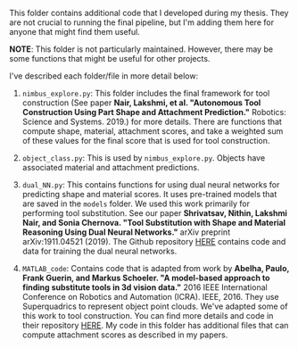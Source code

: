 This folder contains additional code that I developed during my thesis. They are not crucial to running the final pipeline, but I'm adding them here for anyone that might find them useful.

**NOTE**: This folder is not particularly maintained. However, there may be some functions that might be useful for other projects. 

I've described each folder/file in more detail below:

1) `nimbus_explore.py`: This folder includes the final framework for tool construction (See paper **Nair, Lakshmi, et al. "Autonomous Tool Construction Using Part Shape and Attachment Prediction."** 
Robotics: Science and Systems. 2019.) for more details. There are functions that compute shape, material, attachment scores, and take a weighted sum of these values for the final score that is used for tool construction.

2) `object_class.py`: This is used by `nimbus_explore.py`. Objects have associated material and attachment predictions.

3) `dual_NN.py`: This contains functions for using dual neural networks for predicting shape and material scores. It uses pre-trained models that are saved in the `models` folder. We used this work primarily for performing tool substitution. See our paper **Shrivatsav, Nithin, Lakshmi Nair, and Sonia Chernova. "Tool Substitution with Shape and Material Reasoning Using Dual Neural Networks."** 
arXiv preprint arXiv:1911.04521 (2019). The Github repository [HERE](https://github.com/NithinShrivatsav/Tool-Substitution-with-Shape-and-Material-ReasoningUsing-Dual-Neural-Networks) contains code and data for training the dual neural networks. 

4) `MATLAB_code`: Contains code that is adapted from work by **Abelha, Paulo, Frank Guerin, and Markus Schoeler. "A model-based approach to finding substitute tools in 3d vision data."** 2016 IEEE International Conference on Robotics and Automation (ICRA). IEEE, 2016. They use Superquadrics to represent object point clouds. We've adapted some of this work to tool construction. You can find more details and code in their repository [HERE](https://github.com/pauloabelha/enzymes). My code in this folder has additional files that can compute attachment scores as described in my papers. 

